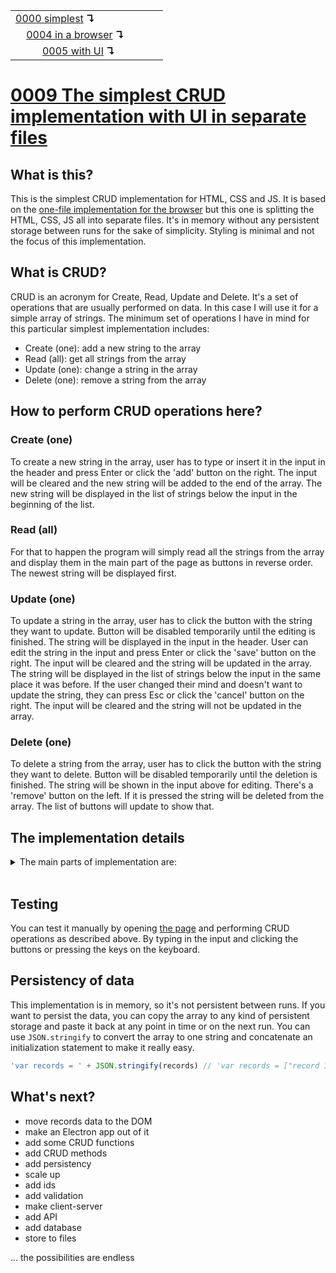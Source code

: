 <table>
  <tr>
    <td><a href="../0000-simplest-for-me/README.md">0000 simplest</a> <b>↴</b></td>
    <td>&nbsp; &nbsp; &nbsp;</td>
    <td></td>
  </tr>
  <tr>
    <td>&nbsp; &nbsp; <a href="../0004-simplest-in-browser/README.md">0004 in a browser</a> <b>↴</b></td>
    <td>&nbsp; &nbsp; &nbsp;</td>
    <td></td>
  </tr>
  <tr>
    <td>&nbsp; &nbsp; &nbsp; &nbsp; &nbsp; <a href="../0005-simplest-with-ui/README.md">0005 with UI</a> <b>↴</b></td>
    <td>&nbsp; &nbsp; &nbsp;</td>
    <td></td>
  </tr>
</table>

# [0009 The simplest CRUD implementation with UI in separate files](https://github.com/UniBreakfast/crud-of-increasing-complexity/blob/master/0005-simplest-with-ui/README.md)

## What is this?

This is the simplest CRUD implementation for HTML, CSS and JS. It is based on the [one-file implementation for the browser](../0005-simplest-with-ui/README.md) but this one is splitting the HTML, CSS, JS all into separate files. It's in memory without any persistent storage between runs for the sake of simplicity. Styling is minimal and not the focus of this implementation.

## What is CRUD?

CRUD is an acronym for Create, Read, Update and Delete. It's a set of operations that are usually performed on data. In this case I will use it for a simple array of strings. The minimum set of operations I have in mind for this particular simplest implementation includes:

- Create (one): add a new string to the array
- Read (all): get all strings from the array
- Update (one): change a string in the array
- Delete (one): remove a string from the array

## How to perform CRUD operations here?

### Create (one)

To create a new string in the array, user has to type or insert it in the input in the header and press Enter or click the 'add' button on the right. The input will be cleared and the new string will be added to the end of the array. The new string will be displayed in the list of strings below the input in the beginning of the list.

### Read (all)

For that to happen the program will simply read all the strings from the array and display them in the main part of the page as buttons in reverse order. The newest string will be displayed first.

### Update (one)

To update a string in the array, user has to click the button with the string they want to update. Button will be disabled temporarily until the editing is finished. The string will be displayed in the input in the header. User can edit the string in the input and press Enter or click the 'save' button on the right. The input will be cleared and the string will be updated in the array. The string will be displayed in the list of strings below the input in the same place it was before. If the user changed their mind and doesn't want to update the string, they can press Esc or click the 'cancel' button on the right. The input will be cleared and the string will not be updated in the array.

### Delete (one)

To delete a string from the array, user has to click the button with the string they want to delete. Button will be disabled temporarily until the deletion is finished. The string will be shown in the input above for editing. There's a 'remove' button on the left. If it is pressed the string will be deleted from the array. The list of buttons will update to show that.


## The implementation details

<details>
  <summary>The main parts of implementation are:</summary><br>

  ### HTML

  ```html
  <header>
    <form id="addForm" action="javascript:">
      <button type="reset">clear</button>
      <input id="addInput" autocomplete="off" autofocus>
      <button>add</button>
    </form>

    <form id="editForm" action="javascript:" hidden>
      <button id="removeBtn" type="reset">remove</button>
      <input id="editInput" autocomplete="off">
      <button>save</button>
      <button id="cancelBtn" type="reset">cancel</button>
    </form>
  </header>

  <main id="main"></main>
  ```

  ### CSS

  ```css
  body {
    margin: 0;
    text-align: center;
  }

  header,
  footer {
    height: 96px;
    background-color: #0009;
    color: #fff;
    display: flex;
    align-items: center;
    justify-content: center;
  }

  main {
    height: calc(100vh - 96px - 96px);
    overflow-y: auto;
  }
  ```

  ### JS

  ```js
  const records = []
  let i

  addForm.onsubmit = () => {
    const value = addInput.value.trim()
    if (!value) return
    records.push(value)
    addForm.reset()
    render()
  }

  main.onclick = e => {
    const btn = e.target.closest('button')
    if (!btn) {
      if (addForm.hidden) switchForms()
      return
    }
    i = records.length - 1 - [].indexOf.call(main.children, btn)
    if (editForm.hidden) switchForms()
    else main.querySelector(':disabled').disabled = false
    editInput.value = records[i]
    main.children[records.length - 1 - i].disabled = true
  }

  editForm.onsubmit = () => {
    const value = editInput.value.trim()
    if (!value) return
    records[i] = value
    switchForms()
  }

  cancelBtn.onclick = switchForms

  removeBtn.onclick = () => {
    records.splice(i, 1)
    switchForms()
  }

  onkeydown = e => {
    if (e.key === 'Escape' && addForm.hidden) switchForms()
  }

  function switchForms() {
    addForm.hidden = !addForm.hidden
    editForm.hidden = !editForm.hidden
    document.querySelector('form:not([hidden]) input').focus()
    render()
  }

  function render() {
    main.innerHTML = records.map(str => `<button>${str}</button>`).reverse().join('')
  }
  ```

  Full source code is available in this implementation folder.

</details><br>

## Testing

You can test it manually by opening [the page](https://unibreakfast.github.io/crud-of-increasing-complexity/0009-split-code-by-lang) and performing CRUD operations as described above. By typing in the input and clicking the buttons or pressing the keys on the keyboard.

## Persistency of data

This implementation is in memory, so it's not persistent between runs. If you want to persist the data, you can copy the array to any kind of persistent storage and paste it back at any point in time or on the next run. You can use `JSON.stringify` to convert the array to one string and concatenate an initialization statement to make it really easy.

```js
'var records = ' + JSON.stringify(records) // 'var records = ["record 1 text","record 3 text updated"]'
```

## What's next?

- move records data to the DOM
- make an Electron app out of it
- add some CRUD functions
- add CRUD methods
- add persistency
- scale up
- add ids
- add validation
- make client-server
- add API
- add database
- store to files
  
... the possibilities are endless
